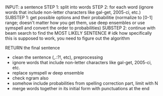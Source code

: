 INPUT: a sentence
STEP 1: split into words
STEP 2: for each word (ignore words that include non-letter characters like gəl-get, 2005-ci, etc.)
    SUBSTEP 1: get possible options and their probabilitie (normalize to [0-1] range; doesn't matter how you get them, use deep ensembles or use symspell and convert the order to probabilities)
    SUBSTEP 2: continue with beam search to find the MOST LIKELY SENTENCE
    # idk how specifically this is supposed to work, you need to figure out the algorithm

RETURN the final sentence


- clean the sentence (,.:?!, etc), preprocessing
- ignore words that include non-letter characters like gəl-get, 2005-ci, etc.
- replace symspell w deep ensemble
- check ngram also
- somehow include probabilities from spelling correction part, limit with N
- merge words together in its initial form with punctuations at the end